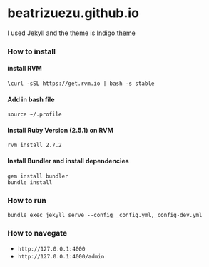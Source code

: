# beatrizuezu.github.io

I used Jekyll and the theme is [Indigo theme](https://github.com/sergiokopplin/indigo)





### How to install

#### install RVM
```shell
\curl -sSL https://get.rvm.io | bash -s stable
```

#### Add in bash file
```shell
source ~/.profile
```

#### Install Ruby Version (2.5.1) on RVM
```shell
rvm install 2.7.2
```

#### Install Bundler and install dependencies
```
gem install bundler
bundle install
```

### How to run
```shell
bundle exec jekyll serve --config _config.yml,_config-dev.yml
```

### How to navegate
* `http://127.0.0.1:4000`
* `http://127.0.0.1:4000/admin`
